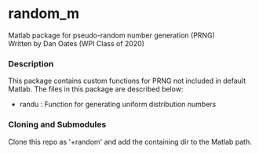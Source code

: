 # random_m
Matlab package for pseudo-random number generation (PRNG)  
Written by Dan Oates (WPI Class of 2020)

### Description
This package contains custom functions for PRNG not included in default Matlab.
The files in this package are described below:

- randu : Function for generating uniform distribution numbers

### Cloning and Submodules
Clone this repo as '+random' and add the containing dir to the Matlab path.